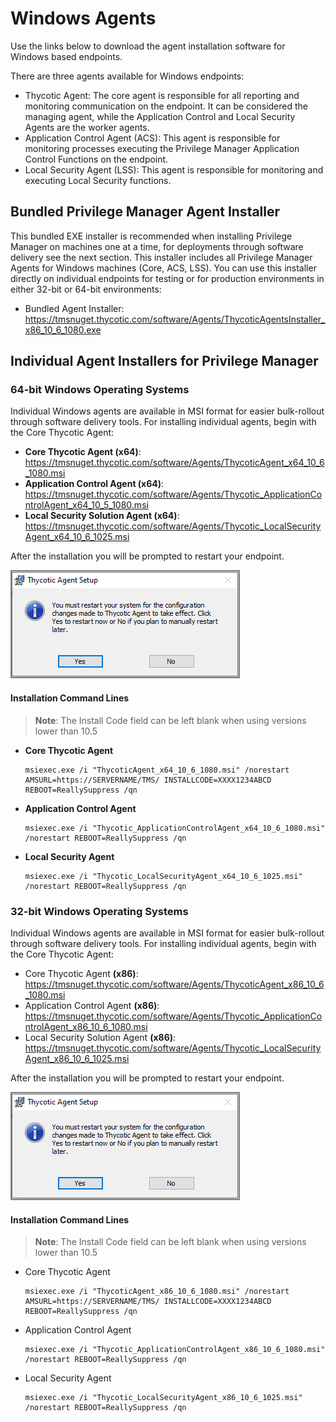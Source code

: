 [title]: # (Windows Agents)
[tags]: # (endpoint,installation)
[priority]: # (602)
# Windows Agents

Use the links below to download the agent installation software for Windows based endpoints.

There are three agents available for Windows endpoints:

* Thycotic Agent: The core agent is responsible for all reporting and monitoring communication on the endpoint. It can be considered the managing agent, while the Application Control and Local Security Agents are the worker agents.
* Application Control Agent (ACS): This agent is responsible for monitoring processes executing the Privilege Manager Application Control Functions on the endpoint.
* Local Security Agent (LSS): This agent is responsible for monitoring and executing Local Security functions.

## Bundled Privilege Manager Agent Installer

This bundled EXE installer is recommended when installing Privilege Manager on machines one at a time, for deployments through software delivery see the next section. This installer includes all Privilege Manager Agents for Windows machines (Core, ACS, LSS). You can use this installer directly on individual endpoints for testing or for production environments in either 32-bit or 64-bit environments:

* Bundled Agent Installer: https://tmsnuget.thycotic.com/software/Agents/ThycoticAgentsInstaller_x86_10_6_1080.exe

## Individual Agent Installers for Privilege Manager

### 64-bit Windows Operating Systems

Individual Windows agents are available in MSI format for easier bulk-rollout through software delivery tools. For installing individual agents, begin with the Core Thycotic Agent:

* __Core Thycotic Agent (x64)__:
  https://tmsnuget.thycotic.com/software/Agents/ThycoticAgent_x64_10_6_1080.msi
* __Application Control Agent (x64)__:
  https://tmsnuget.thycotic.com/software/Agents/Thycotic_ApplicationControlAgent_x64_10_5_1080.msi
* __Local Security Solution Agent (x64)__:
  https://tmsnuget.thycotic.com/software/Agents/Thycotic_LocalSecurityAgent_x64_10_6_1025.msi

After the installation you will be prompted to restart your endpoint.

![System restart prompt after agent installation](images/bundle/restart-prompt.png)

#### Installation Command Lines

>**Note**:
>The Install Code field can be left blank when using versions lower than 10.5

* __Core Thycotic Agent__
  ```
  msiexec.exe /i "ThycoticAgent_x64_10_6_1080.msi" /norestart AMSURL=https://SERVERNAME/TMS/ INSTALLCODE=XXXX1234ABCD REBOOT=ReallySuppress /qn
  ```
* __Application Control Agent__
  ```
  msiexec.exe /i "Thycotic_ApplicationControlAgent_x64_10_6_1080.msi" /norestart REBOOT=ReallySuppress /qn
  ```
* __Local Security Agent__
  ```
  msiexec.exe /i "Thycotic_LocalSecurityAgent_x64_10_6_1025.msi" /norestart REBOOT=ReallySuppress /qn
  ```

### 32-bit Windows Operating Systems

Individual Windows agents are available in MSI format for easier bulk-rollout through software delivery tools. For installing individual agents, begin with the Core Thycotic Agent:

* Core Thycotic Agent __(x86)__:
  https://tmsnuget.thycotic.com/software/Agents/ThycoticAgent_x86_10_6_1080.msi
* Application Control Agent __(x86)__:
  https://tmsnuget.thycotic.com/software/Agents/Thycotic_ApplicationControlAgent_x86_10_6_1080.msi
* Local Security Solution Agent __(x86)__:
  https://tmsnuget.thycotic.com/software/Agents/Thycotic_LocalSecurityAgent_x86_10_6_1025.msi

After the installation you will be prompted to restart your endpoint.

![System restart prompt after agent installation](images/bundle/restart-prompt.png)

#### Installation Command Lines

>**Note**:
>The Install Code field can be left blank when using versions lower than 10.5

* Core Thycotic Agent
  ```
  msiexec.exe /i "ThycoticAgent_x86_10_6_1080.msi" /norestart AMSURL=https://SERVERNAME/TMS/ INSTALLCODE=XXXX1234ABCD REBOOT=ReallySuppress /qn
  ```
* Application Control Agent
  ```
  msiexec.exe /i "Thycotic_ApplicationControlAgent_x86_10_6_1080.msi" /norestart REBOOT=ReallySuppress /qn
  ```
* Local Security Agent
  ```
  msiexec.exe /i "Thycotic_LocalSecurityAgent_x86_10_6_1025.msi" /norestart REBOOT=ReallySuppress /qn
  ```
